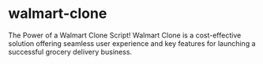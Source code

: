 # walmart-clone
 The Power of a Walmart Clone Script! Walmart Clone is a cost-effective solution offering seamless user experience and key features for launching a successful grocery delivery business.

